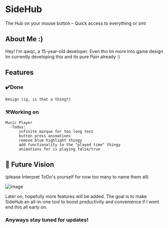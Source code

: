 # SideHub

The Hub on your mouse button – Quick access to everything or smt

## About Me :)

Hey! I'm qwqc, a 15-year-old developer. Even tho Im more Into game design Im currently developing this and its  pure Pain already :)

## Features

### ✔️Done
    Design (ig, is that a thing?)
### ⚒️Working on
    Music Player
      -Todos:
          infinite marque for too long text
          button press animations
          remove blue highlight thingy
          add functionality to the "played time" thingy
          animations for is playing false/true

## 👀 Future Vision 
(please Interpret ToDo's yourself for now too many to name them all)

![image](https://github.com/user-attachments/assets/17bb4f52-1941-44fc-b7fb-f59bf9481651)

Later on, hopefully more features will be added. The goal is to make SideHub an all-in-one tool to boost productivity and convenience if I wont end this all early on.

### Anyways stay tuned for updates!

